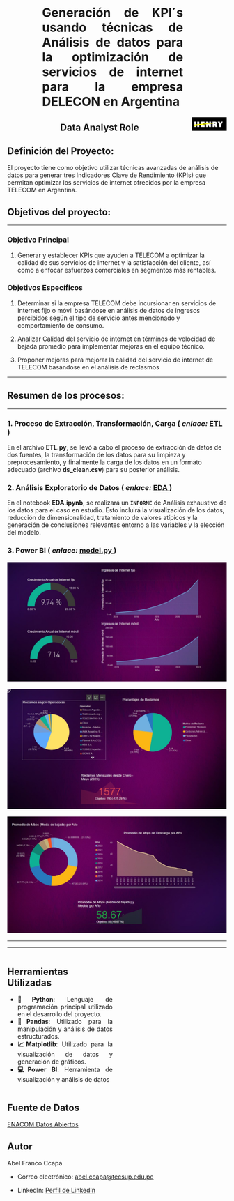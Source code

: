<h1 align='center' style="font-weight:light; text-align:justify; margin-left: 80px; margin-right: 100px;">
  Generación de KPI´s usando técnicas de Análisis de datos para la optimización de servicios de internet para la empresa DELECON en Argentina
</h1>

<p align="center">
  <img src="Image/logo.png" alt="Logo del Proyecto" style="float:right; width:80px;" />
</p>

<h2 align='center'>
  Data  Analyst Role
</h2>




## Definición del Proyecto:

El proyecto tiene como objetivo utilizar técnicas avanzadas de análisis de datos para generar tres Indicadores Clave de Rendimiento (KPIs) que permitan optimizar los servicios de internet ofrecidos por la empresa TELECOM en Argentina.

## Objetivos del proyecto:
---
### Objetivo Principal
1. Generar y establecer KPIs que ayuden a TELECOM a optimizar la calidad de sus servicios de internet y la satisfacción del cliente, así como a enfocar esfuerzos comerciales en segmentos más rentables.

### Objetivos Específicos
1. Determinar si la empresa TELECOM debe incursionar en servicios de internet fijo o móvil basándose en análisis de datos de ingresos percibidos según el tipo de servicio antes mencionado y comportamiento de consumo.

2. Analizar Calidad del servicio de internet en términos de velocidad de bajada promedio para implementar mejoras en el equipo técnico.

3. Proponer mejoras para mejorar la calidad del servicio de internet de TELECOM basándose en el análisis de reclasmos


---
## Resumen de los procesos:
---
### 1. Proceso de Extracción, Transformación, Carga ( _enlace:_ [ETL ](https://github.com/abelfranco/PI_DA/blob/master/ETL.ipynb))

En el archivo **ETL.py**, se llevó a cabo el proceso de extracción de datos de dos fuentes, la transformación de los datos para su limpieza y preprocesamiento, y finalmente la carga de los datos en un formato adecuado (archivo **ds_clean.csv**) para su posterior análisis.


### 2. Análisis Exploratorio de Datos ( _enlace:_ [EDA ](https://github.com/abelfranco/PI_DA/blob/master/EDA.ipynb))

En el notebook **EDA.ipynb**, se realizará un **`INFORME`** de Análisis exhaustivo de los datos para el caso en estudio. Esto incluirá la visualización de los datos, reducción de dimensionalidad, tratamiento de valores atípicos y la generación de conclusiones relevantes entorno a las variables y la elección del modelo.

 

### 3. Power BI ( _enlace:_ [model.py ](https://github.com/abelfranco/PI_ML/blob/master/model.py))


</p>

<p align="center">
  <img src="Image/1.jpg" alt="DashTEXTOIMAGEN1">
</p>


<p align="justify">


</p>
<p align="center">
  <img src="Image/2.jpg" alt="FijoTEXTOIMAGEN2">
</p>




<p align="center">
  <img src="Image/3.jpg" alt="MovilTEXTOIMAGEN3">
</p>

---
----

<div style="display:flex; align-items:center;">
  <div style="width:50%; padding-right:20px;">
    <h2>Herramientas Utilizadas</h2>
    <ul style="text-align: justify;">
      <li><b>🐍Python</b>: Lenguaje de programación principal utilizado en el desarrollo del proyecto.</li>
      <li><b>🐼Pandas</b>: Utilizado para la manipulación y análisis de datos estructurados.</li>
      <li><b>📈Matplotlib</b>: Utilizado para la visualización de datos y generación de gráficos.</li>
      <li><b>💻Power BI</b>: Herramienta de visualización y análisis de datos</li>   
    </ul>
  </div>
  <div style="width:50%; text-align:center;">
   
  </div>
</div>

## Fuente de Datos

 [ENACOM Datos Abiertos](https://datosabiertos.enacom.gob.ar/home)



## Autor

Abel Franco Ccapa

- Correo electrónico: abel.ccapa@tecsup.edu.pe

- LinkedIn: [Perfil de LinkedIn](https://www.linkedin.com/in/abelfrancoccapa)

